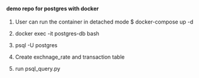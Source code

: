 #### demo repo for postgres with docker

1. User can run the container in detached mode
    $ docker-compose up -d

2. docker exec -it postgres-db bash

3. psql -U postgres

4. Create exchnage_rate and transaction table

5. run psql_query.py
